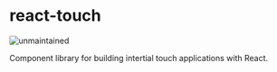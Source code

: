 # react-touch

![unmaintained](http://img.shields.io/badge/status-unmaintained-red.png)

Component library for building intertial touch applications with React.
